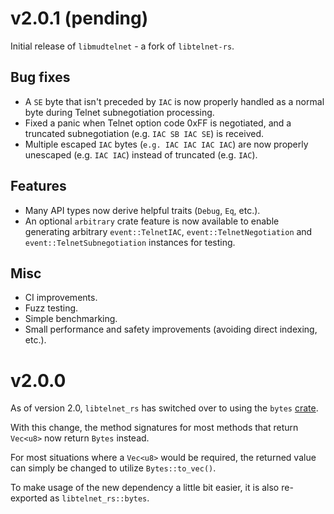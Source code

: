 # v2.0.1 (pending)

Initial release of `libmudtelnet` - a fork of `libtelnet-rs`.

## Bug fixes

* A `SE` byte that isn't preceded by `IAC` is now properly handled as a normal
  byte during Telnet subnegotiation processing.
* Fixed a panic when Telnet option code 0xFF is negotiated, and a truncated 
  subnegotiation (e.g. `IAC SB IAC SE`) is received.
* Multiple escaped `IAC` bytes (`e.g. IAC IAC IAC IAC`) are now properly 
 unescaped (e.g. `IAC IAC`) instead of truncated (e.g. `IAC`). 

## Features

* Many API types now derive helpful traits (`Debug`, `Eq`, etc.).
* An optional `arbitrary` crate feature is now available to enable generating 
  arbitrary `event::TelnetIAC`, `event::TelnetNegotiation` and `event::TelnetSubnegotiation` 
  instances for testing.

## Misc

* CI improvements.
* Fuzz testing.
* Simple benchmarking.
* Small performance and safety improvements (avoiding direct indexing, etc.).

# v2.0.0

As of version 2.0, `libtelnet_rs` has switched over to using the `bytes`
[crate](https://crates.io/crates/bytes).

With this change, the method signatures for most methods that return `Vec<u8>`
now return `Bytes` instead.

For most situations where a `Vec<u8>` would be required, the returned value can
simply be changed to utilize `Bytes::to_vec()`.

To make usage of the new dependency a little bit easier, it is also re-exported
as `libtelnet_rs::bytes`.
